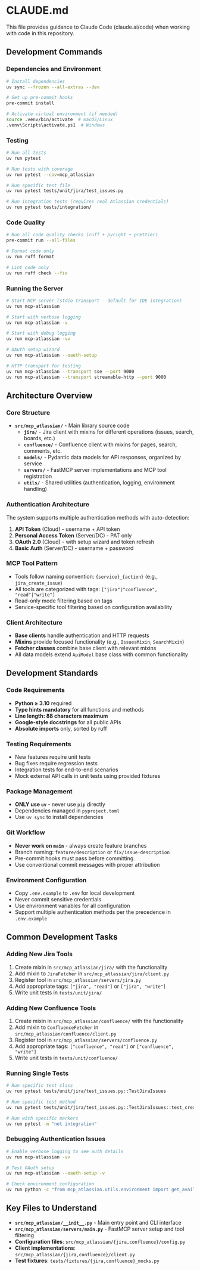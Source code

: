 # CLAUDE.md

This file provides guidance to Claude Code (claude.ai/code) when working with code in this repository.

## Development Commands

### Dependencies and Environment
```bash
# Install dependencies
uv sync --frozen --all-extras --dev

# Set up pre-commit hooks
pre-commit install

# Activate virtual environment (if needed)
source .venv/bin/activate  # macOS/Linux
.venv\Scripts\activate.ps1  # Windows
```

### Testing
```bash
# Run all tests
uv run pytest

# Run tests with coverage
uv run pytest --cov=mcp_atlassian

# Run specific test file
uv run pytest tests/unit/jira/test_issues.py

# Run integration tests (requires real Atlassian credentials)
uv run pytest tests/integration/
```

### Code Quality
```bash
# Run all code quality checks (ruff + pyright + prettier)
pre-commit run --all-files

# Format code only
uv run ruff format

# Lint code only
uv run ruff check --fix
```

### Running the Server
```bash
# Start MCP server (stdio transport - default for IDE integration)
uv run mcp-atlassian

# Start with verbose logging
uv run mcp-atlassian -v

# Start with debug logging
uv run mcp-atlassian -vv

# OAuth setup wizard
uv run mcp-atlassian --oauth-setup

# HTTP transport for testing
uv run mcp-atlassian --transport sse --port 9000
uv run mcp-atlassian --transport streamable-http --port 9000
```

## Architecture Overview

### Core Structure
- **`src/mcp_atlassian/`** - Main library source code
  - **`jira/`** - Jira client with mixins for different operations (issues, search, boards, etc.)
  - **`confluence/`** - Confluence client with mixins for pages, search, comments, etc.
  - **`models/`** - Pydantic data models for API responses, organized by service
  - **`servers/`** - FastMCP server implementations and MCP tool registration
  - **`utils/`** - Shared utilities (authentication, logging, environment handling)

### Authentication Architecture
The system supports multiple authentication methods with auto-detection:
1. **API Token** (Cloud) - username + API token
2. **Personal Access Token** (Server/DC) - PAT only
3. **OAuth 2.0** (Cloud) - with setup wizard and token refresh
4. **Basic Auth** (Server/DC) - username + password

### MCP Tool Pattern
- Tools follow naming convention: `{service}_{action}` (e.g., `jira_create_issue`)
- All tools are categorized with tags: `["jira"|"confluence", "read"|"write"]`
- Read-only mode filtering based on tags
- Service-specific tool filtering based on configuration availability

### Client Architecture
- **Base clients** handle authentication and HTTP requests
- **Mixins** provide focused functionality (e.g., `IssuesMixin`, `SearchMixin`)
- **Fetcher classes** combine base client with relevant mixins
- All data models extend `ApiModel` base class with common functionality

## Development Standards

### Code Requirements
- **Python ≥ 3.10** required
- **Type hints mandatory** for all functions and methods
- **Line length: 88 characters maximum**
- **Google-style docstrings** for all public APIs
- **Absolute imports** only, sorted by ruff

### Testing Requirements
- New features require unit tests
- Bug fixes require regression tests
- Integration tests for end-to-end scenarios
- Mock external API calls in unit tests using provided fixtures

### Package Management
- **ONLY use `uv`** - never use `pip` directly
- Dependencies managed in `pyproject.toml`
- Use `uv sync` to install dependencies

### Git Workflow
- **Never work on `main`** - always create feature branches
- Branch naming: `feature/description` or `fix/issue-description`
- Pre-commit hooks must pass before committing
- Use conventional commit messages with proper attribution

### Environment Configuration
- Copy `.env.example` to `.env` for local development
- Never commit sensitive credentials
- Use environment variables for all configuration
- Support multiple authentication methods per the precedence in `.env.example`

## Common Development Tasks

### Adding New Jira Tools
1. Create mixin in `src/mcp_atlassian/jira/` with the functionality
2. Add mixin to `JiraFetcher` in `src/mcp_atlassian/jira/client.py`
3. Register tool in `src/mcp_atlassian/servers/jira.py`
4. Add appropriate tags: `["jira", "read"]` or `["jira", "write"]`
5. Write unit tests in `tests/unit/jira/`

### Adding New Confluence Tools
1. Create mixin in `src/mcp_atlassian/confluence/` with the functionality
2. Add mixin to `ConfluenceFetcher` in `src/mcp_atlassian/confluence/client.py`
3. Register tool in `src/mcp_atlassian/servers/confluence.py`
4. Add appropriate tags: `["confluence", "read"]` or `["confluence", "write"]`
5. Write unit tests in `tests/unit/confluence/`

### Running Single Tests
```bash
# Run specific test class
uv run pytest tests/unit/jira/test_issues.py::TestJiraIssues

# Run specific test method
uv run pytest tests/unit/jira/test_issues.py::TestJiraIssues::test_create_issue

# Run with specific markers
uv run pytest -m "not integration"
```

### Debugging Authentication Issues
```bash
# Enable verbose logging to see auth details
uv run mcp-atlassian -vv

# Test OAuth setup
uv run mcp-atlassian --oauth-setup -v

# Check environment configuration
uv run python -c "from mcp_atlassian.utils.environment import get_available_services; print(get_available_services())"
```

## Key Files to Understand

- **`src/mcp_atlassian/__init__.py`** - Main entry point and CLI interface
- **`src/mcp_atlassian/servers/main.py`** - FastMCP server setup and tool filtering
- **Configuration files**: `src/mcp_atlassian/{jira,confluence}/config.py`
- **Client implementations**: `src/mcp_atlassian/{jira,confluence}/client.py`
- **Test fixtures**: `tests/fixtures/{jira,confluence}_mocks.py`

